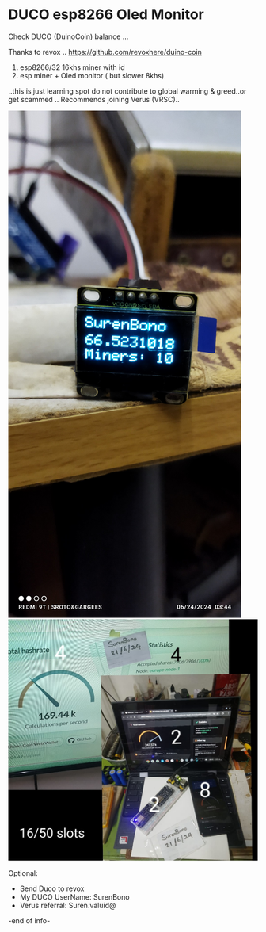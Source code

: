# DUCO esp8266 Oled Monitor
Check DUCO (DuinoCoin) balance ... 

Thanks to revox .. https://github.com/revoxhere/duino-coin

1. esp8266/32 16khs miner with id
2. esp miner + Oled monitor ( but slower 8khs)

..this is just learning spot do not contribute to global warming & greed..or get scammed ..
Recommends joining Verus (VRSC)..

![Alt text](espOled.jpg)
![Alt text](miners.jpg)


Optional:

- Send Duco to revox
- My DUCO UserName: SurenBono
- Verus referral: Suren.valuid@
  
-end of info-
